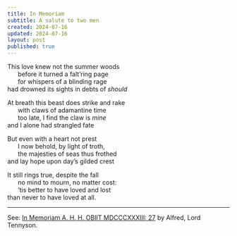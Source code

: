```yaml
---
title: In Memoriam
subtitle: A salute to two men
created: 2024-07-16
updated: 2024-07-16
layout: post
published: true
---
```


This love knew not the summer woods<br>
&nbsp;&nbsp;&nbsp;&nbsp;&nbsp;&nbsp;before it turned a falt’ring page<br>
&nbsp;&nbsp;&nbsp;&nbsp;&nbsp;&nbsp;for whispers of a blinding rage<br>
had drowned its sights in debts of _should_<br>

At breath this beast does strike and rake<br>
&nbsp;&nbsp;&nbsp;&nbsp;&nbsp;&nbsp;with claws of adamantine time<br>
&nbsp;&nbsp;&nbsp;&nbsp;&nbsp;&nbsp;too late, I find the claw is _mine_<br>
and I alone had strangled fate<br>

But even with a heart not prest<br>
&nbsp;&nbsp;&nbsp;&nbsp;&nbsp;&nbsp;I now behold, by light of troth,<br>
&nbsp;&nbsp;&nbsp;&nbsp;&nbsp;&nbsp;the majesties of seas thus frothed<br>
and lay hope upon day’s gilded crest<br>

It still rings true, despite the fall<br>
&nbsp;&nbsp;&nbsp;&nbsp;&nbsp;&nbsp;no mind to mourn, no matter cost:<br>
&nbsp;&nbsp;&nbsp;&nbsp;&nbsp;&nbsp;’tis better to have loved and lost<br>
than never to have loved at all.<br>

---

See: [In Memoriam A. H. H. OBIIT MDCCCXXXIII: 27](https://www.poetryfoundation.org/poems/45336/in-memoriam-a-h-h-obiit-mdcccxxxiii-27) by Alfred, Lord Tennyson.
